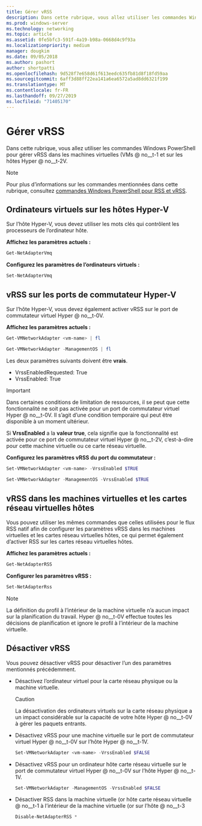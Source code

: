 ```yaml
---
title: Gérer vRSS
description: Dans cette rubrique, vous allez utiliser les commandes Windows PowerShell pour gérer vRSS dans les machines virtuelles et sur les hôtes Hyper-V.
ms.prod: windows-server
ms.technology: networking
ms.topic: article
ms.assetid: 0fe5bfc3-591f-4a19-b98a-0668d4c9f93a
ms.localizationpriority: medium
manager: dougkim
ms.date: 09/05/2018
ms.author: pashort
author: shortpatti
ms.openlocfilehash: 9d528f7e658d61f613eedc635fb81d8f18fd59aa
ms.sourcegitcommit: 6aff3d88ff22ea141a6ea6572a5ad8dd6321f199
ms.translationtype: MT
ms.contentlocale: fr-FR
ms.lasthandoff: 09/27/2019
ms.locfileid: "71405170"
---
```

# <a name="manage-vrss"></a>Gérer vRSS

Dans cette rubrique, vous allez utiliser les commandes Windows PowerShell pour gérer vRSS dans les machines virtuelles \(VMs @ no__t-1 et sur les hôtes Hyper @ no__t-2V.

>[!NOTE]
>Pour plus d’informations sur les commandes mentionnées dans cette rubrique, consultez [commandes Windows PowerShell pour RSS et vRSS](vrss-wps.md).

## <a name="vmq-on-hyper-v-hosts"></a>Ordinateurs virtuels sur les hôtes Hyper-V

Sur l’hôte Hyper-V, vous devez utiliser les mots clés qui contrôlent les processeurs de l’ordinateur hôte.

**Affichez les paramètres actuels :** 

```PowerShell
Get-NetAdapterVmq
```

**Configurez les paramètres de l’ordinateurs virtuels :** 

```PowerShell
Set-NetAdapterVmq
```


## <a name="vrss-on-hyper-v-switch-ports"></a>vRSS sur les ports de commutateur Hyper-V

Sur l’hôte Hyper-V, vous devez également activer vRSS sur le port de commutateur virtuel Hyper @ no__t-0V.

**Affichez les paramètres actuels :**

```PowerShell
Get-VMNetworkAdapter <vm-name> | fl

Get-VMNetworkAdapter -ManagementOS | fl
```
    
Les deux paramètres suivants doivent être **vrais**. 

- VrssEnabledRequested: True
- VrssEnabled: True
    
>[!IMPORTANT]
>Dans certaines conditions de limitation de ressources, il se peut que cette fonctionnalité ne soit pas activée pour un port de commutateur virtuel Hyper @ no__t-0V. Il s’agit d’une condition temporaire qui peut être disponible à un moment ultérieur.
>
>Si **VrssEnabled** a la **valeur true**, cela signifie que la fonctionnalité est activée pour ce port de commutateur virtuel Hyper @ no__t-2V, c’est-à-dire pour cette machine virtuelle ou ce carte réseau virtuelle.

**Configurez les paramètres vRSS du port du commutateur :**

```PowerShell
Set-VMNetworkAdapter <vm-name> -VrssEnabled $TRUE
    
Set-VMNetworkAdapter -ManagementOS -VrssEnabled $TRUE
```

## <a name="vrss-in-vms-and-host-vnics"></a>vRSS dans les machines virtuelles et les cartes réseau virtuelles hôtes

Vous pouvez utiliser les mêmes commandes que celles utilisées pour le flux RSS natif afin de configurer les paramètres vRSS dans les machines virtuelles et les cartes réseau virtuelles hôtes, ce qui permet également d’activer RSS sur les cartes réseau virtuelles hôtes.  

**Affichez les paramètres actuels :**

```PowerShell
Get-NetAdapterRSS
```

**Configurer les paramètres vRSS :**

```PowerShell
Set-NetAdapterRss
```

>[!NOTE]
> La définition du profil à l’intérieur de la machine virtuelle n’a aucun impact sur la planification du travail. Hyper @ no__t-0V effectue toutes les décisions de planification et ignore le profil à l’intérieur de la machine virtuelle.

## <a name="disable-vrss"></a>Désactiver vRSS

Vous pouvez désactiver vRSS pour désactiver l’un des paramètres mentionnés précédemment.

- Désactivez l’ordinateur virtuel pour la carte réseau physique ou la machine virtuelle.

  >[!CAUTION]
  >La désactivation des ordinateurs virtuels sur la carte réseau physique a un impact considérable sur la capacité de votre hôte Hyper @ no__t-0V à gérer les paquets entrants.

- Désactivez vRSS pour une machine virtuelle sur le port de commutateur virtuel Hyper @ no__t-0V sur l’hôte Hyper @ no__t-1V.

   ```PowerShell
   Set-VMNetworkAdapter <vm-name> -VrssEnabled $FALSE
   ```

- Désactivez vRSS pour un ordinateur hôte carte réseau virtuelle sur le port de commutateur virtuel Hyper @ no__t-0V sur l’hôte Hyper @ no__t-1V.

   ```PowerShell
   Set-VMNetworkAdapter -ManagementOS -VrssEnabled $FALSE
   ```

- Désactiver RSS dans la machine virtuelle \(or hôte carte réseau virtuelle @ no__t-1 à l’intérieur de la machine virtuelle \(or sur l’hôte @ no__t-3

   ```PowerShell
   Disable-NetAdapterRSS *
   ```
